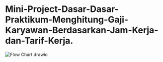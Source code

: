 # Mini-Project-Dasar-Dasar-Praktikum-Menghitung-Gaji-Karyawan-Berdasarkan-Jam-Kerja-dan-Tarif-Kerja.

![Flow Chart drawio](https://github.com/user-attachments/assets/6689ce84-bbda-469a-b850-41be356140e6)
